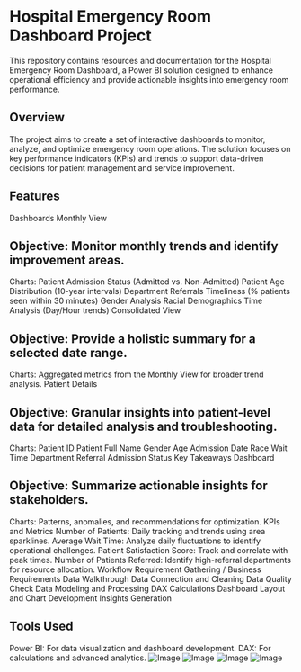 # Hospital Emergency Room Dashboard Project
This repository contains resources and documentation for the Hospital Emergency Room Dashboard, a Power BI solution designed to enhance operational efficiency and provide actionable insights into emergency room performance.

## Overview
The project aims to create a set of interactive dashboards to monitor, analyze, and optimize emergency room operations. The solution focuses on key performance indicators (KPIs) and trends to support data-driven decisions for patient management and service improvement.

## Features
Dashboards
Monthly View

## Objective: Monitor monthly trends and identify improvement areas.
Charts:
Patient Admission Status (Admitted vs. Non-Admitted)
Patient Age Distribution (10-year intervals)
Department Referrals
Timeliness (% patients seen within 30 minutes)
Gender Analysis
Racial Demographics
Time Analysis (Day/Hour trends)
Consolidated View

## Objective: Provide a holistic summary for a selected date range.
Charts: Aggregated metrics from the Monthly View for broader trend analysis.
Patient Details

## Objective: Granular insights into patient-level data for detailed analysis and troubleshooting.
Charts:
Patient ID
Patient Full Name
Gender
Age
Admission Date
Race
Wait Time
Department Referral
Admission Status
Key Takeaways Dashboard

## Objective: Summarize actionable insights for stakeholders.
Charts:
Patterns, anomalies, and recommendations for optimization.
KPIs and Metrics
Number of Patients: Daily tracking and trends using area sparklines.
Average Wait Time: Analyze daily fluctuations to identify operational challenges.
Patient Satisfaction Score: Track and correlate with peak times.
Number of Patients Referred: Identify high-referral departments for resource allocation.
Workflow
Requirement Gathering / Business Requirements
Data Walkthrough
Data Connection and Cleaning
Data Quality Check
Data Modeling and Processing
DAX Calculations
Dashboard Layout and Chart Development
Insights Generation
## Tools Used
Power BI: For data visualization and dashboard development.
DAX: For calculations and advanced analytics.
![Image](https://github.com/user-attachments/assets/f2650c8e-4c06-4443-82b0-57eeb20e716e)
![Image](https://github.com/user-attachments/assets/8403c171-a057-466d-ba70-1ce6b0f69f9e)
![Image](https://github.com/user-attachments/assets/42cd2884-387d-42ee-968e-50833dddc455)
![Image](https://github.com/user-attachments/assets/14514983-ace2-4a09-a6c2-a6bcdfc227ca)

